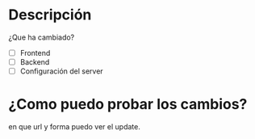 # Descripción 
¿Que ha cambiado?

- [ ] Frontend
- [ ] Backend
- [ ] Configuración del server

# ¿Como puedo probar los cambios?
en que url y forma puedo ver el update.
